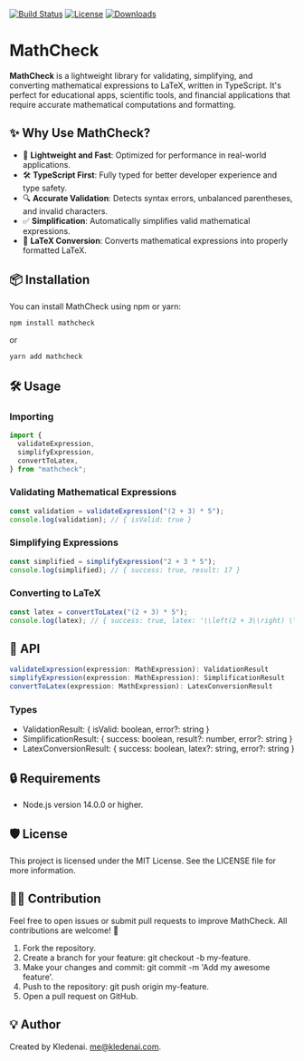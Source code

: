 [![Build Status](https://img.shields.io/github/actions/workflow/status/kledenai/mathcheck/ci.yml)](https://github.com/kledenai/mathcheck/actions)
[![License](https://img.shields.io/npm/l/mathcheck)](https://github.com/kledenai/mathcheck/blob/main/LICENSE)
[![Downloads](https://img.shields.io/npm/dm/mathcheck)](https://www.npmjs.com/package/mathcheck)

# MathCheck

**MathCheck** is a lightweight library for validating, simplifying, and converting mathematical expressions to LaTeX, written in TypeScript. It's perfect for educational apps, scientific tools, and financial applications that require accurate mathematical computations and formatting.

## ✨ Why Use MathCheck?

- 🚀 **Lightweight and Fast**: Optimized for performance in real-world applications.
- 🛠️ **TypeScript First**: Fully typed for better developer experience and type safety.
- 🔍 **Accurate Validation**: Detects syntax errors, unbalanced parentheses, and invalid characters.
- ✅ **Simplification**: Automatically simplifies valid mathematical expressions.
- 📄 **LaTeX Conversion**: Converts mathematical expressions into properly formatted LaTeX.

## 📦 Installation

You can install MathCheck using npm or yarn:

```bash
npm install mathcheck
```

or

```bash
yarn add mathcheck
```

## 🛠️ Usage

### Importing

```typescript
import {
  validateExpression,
  simplifyExpression,
  convertToLatex,
} from "mathcheck";
```

### Validating Mathematical Expressions

```typescript
const validation = validateExpression("(2 + 3) * 5");
console.log(validation); // { isValid: true }
```

### Simplifying Expressions

```typescript
const simplified = simplifyExpression("2 + 3 * 5");
console.log(simplified); // { success: true, result: 17 }
```

### Converting to LaTeX

```typescript
const latex = convertToLatex("(2 + 3) * 5");
console.log(latex); // { success: true, latex: '\\left(2 + 3\\right) \\cdot 5' }
```

## 📜 API

```typescript
validateExpression(expression: MathExpression): ValidationResult
simplifyExpression(expression: MathExpression): SimplificationResult
convertToLatex(expression: MathExpression): LatexConversionResult
```

### Types

- ValidationResult: { isValid: boolean, error?: string }
- SimplificationResult: { success: boolean, result?: number, error?: string }
- LatexConversionResult: { success: boolean, latex?: string, error?: string }

## 🔒 Requirements

- Node.js version 14.0.0 or higher.

## 🛡️ License

This project is licensed under the MIT License. See the LICENSE file for more information.

## 👨‍💻 Contribution

Feel free to open issues or submit pull requests to improve MathCheck. All contributions are welcome! 🌟

1. Fork the repository.
2. Create a branch for your feature: git checkout -b my-feature.
3. Make your changes and commit: git commit -m 'Add my awesome feature'.
4. Push to the repository: git push origin my-feature.
5. Open a pull request on GitHub.

## 💡 Author

Created by Kledenai. [me@kledenai.com](mailto:me@kledenai.com).
